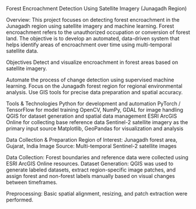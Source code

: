 Forest Encroachment Detection Using Satellite Imagery (Junagadh Region)

Overview:
This project focuses on detecting forest encroachment in the Junagadh region using satellite imagery and machine learning. Forest encroachment refers to the unauthorized occupation or conversion of forest land. The objective is to develop an automated, data-driven system that helps identify areas of encroachment over time using multi-temporal satellite data.

Objectives
Detect and visualize encroachment in forest areas based on satellite imagery.

Automate the process of change detection using supervised machine learning.
Focus on the Junagadh forest region for regional environmental analysis.
Use GIS tools for precise data preparation and spatial accuracy.

Tools & Technologies
Python for development and automation
PyTorch / TensorFlow for model training
OpenCV, NumPy, GDAL for image handling
QGIS for dataset generation and spatial data management
ESRI ArcGIS Online for collecting base reference data
Sentinel-2 satellite imagery as the primary input source
Matplotlib, GeoPandas for visualization and analysis

Data Collection & Preparation
Region of Interest: Junagadh forest area, Gujarat, India
Image Source: Multi-temporal Sentinel-2 satellite images

Data Collection:
Forest boundaries and reference data were collected using ESRI ArcGIS Online resources.
Dataset Generation:
QGIS was used to generate labeled datasets, extract region-specific image patches, and assign forest and non-forest labels manually based on visual changes between timeframes.

Preprocessing: Basic spatial alignment, resizing, and patch extraction were performed.

